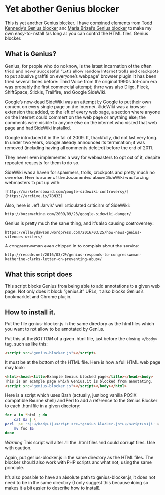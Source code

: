 # Yet abother Genius blocker

This is yet another Genius blocker.  I have combined elements from 
[Todd Kennedy’s Genius blocker](https://github.com/toddself/genius-blocker)
and
[Marla Brizel’s Genius blocker](https://github.com/marlabrizel/genius-blocker/)
to make my own easy-to-install (as long as you can control the HTML
files) Genius blocker.

## What is Genius?

Genius, for people who do no know, is the latest incarnation of the
often tried and never successful “Let’s allow random Internet trolls
and crackpots to put abusive graffiti on everyone’s webpage” browser
plugin.  It has been tried several times before: Third Voice from
the original 1990s dot-com era was probably the first commercial attempt;
there was also Diigo, Fleck, ShiftSpace, Stickis, Trailfire, and Google
SideWiki.  

Google’s now-dead SideWiki was an attempt by Google to put their own
content on every single page on the Internet. SideWiki was a browser
extension that added, to the left of every web page, a section where
anyone on the Internet could comment on the web page or anything else;
the comments were visible to anyone else on the internet who visited
that web page and had SideWiki installed.

Google introduced it in the fall of 2009. It, thankfully, did not last
very long. In under two years, Google already announced its termination;
it was removed (including having all comments deleted) before the end
of 2011.

They never even implemented a way for webmasters to opt out of it,
despite repeated requests for them to do so.

SideWiki was a haven for spammers, trolls, crackpots and pretty much
no one else. Here is some of the documented abuse SideWiki was forcing
webmasters to put up with:

    [http://marketersboard.com/google-sidewiki-controversy/](https://archive.is/7BN3Z)

Also, here is Jeff Jarvis’ well articulated criticism of SideWiki:

    http://buzzmachine.com/2009/09/23/google-sidewiki-danger/ 

Genius is pretty much the same thing, and it’s also causing
controversey:

    https://ellacydawson.wordpress.com/2016/03/25/how-news-genius-silences-writers/

A congresswoman even chipped in to complain about the service:

    http://recode.net/2016/03/29/genius-responds-to-congresswoman-katherine-clarks-letter-on-preventing-abuse/

## What this script does

This script blocks Genius from being able to add annotations to a given
web page.  Not only does it block “genius.it” URLs, it also blocks Genius’s
bookmarklet and Chrome plugin.

## How to install it.

Put the file genius-blocker.js in the same directory as the html
files which you want to not allow to be annotated by Genius.

Put this at the *BOTTOM* of a given .html file, just before the closing
`</body>`
tag, such as like this:

```html
<script src="genius-blocker.js"></script>
```

It must be at the bottom of the HTML file.  Here is how a full HTML web
page may look:

```html
<html><head><title>Example Genius blocked page</title></head><body>
This is an example page which Genius.it is blocked from annotating.
<script src="genius-blocker.js"></script></body></html>
```

Here is a script which uses Bash (actually, just bog vanilla POSIX 
compatible Bourne shell) and Perl to add a reference to the Genius 
Blocker to each .html file in a given directory:

```bash
for a in *html ; do 
    cat $a | \
perl -pe 's|(</body>)|<script src="genius-blocker.js"></script>$1|i' > foo
    mv foo $a
done
```

*Warning* This script will alter all the .html files and could corrupt
files. Use with caution.

Again, put genius-blocker.js in the same directory as the HTML files. 
The blocker should also work with PHP scripts and what not, using the
same principle. 

It’s also possible to have an absolute path to genius-blocker.js; it
does not need to be in the same directory (I only suggest this because
doing so makes it a bit easier to describe how to install).

